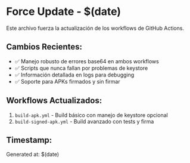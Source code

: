 # Force Update - $(date)

Este archivo fuerza la actualización de los workflows de GitHub Actions.

## Cambios Recientes:
- ✅ Manejo robusto de errores base64 en ambos workflows
- ✅ Scripts que nunca fallan por problemas de keystore
- ✅ Información detallada en logs para debugging
- ✅ Soporte para APKs firmados y sin firmar

## Workflows Actualizados:
1. `build-apk.yml` - Build básico con manejo de keystore opcional
2. `build-signed-apk.yml` - Build avanzado con tests y firma

## Timestamp: 
Generated at: $(date)
